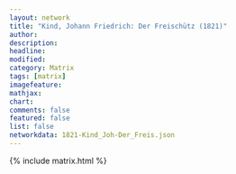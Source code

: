 ```yaml
---
layout: network
title: "Kind, Johann Friedrich: Der Freischütz (1821)"
author:
description:
headline:
modified:
category: Matrix
tags: [matrix]
imagefeature: 
mathjax: 
chart: 
comments: false
featured: false
list: false
networkdata: 1821-Kind_Joh-Der_Freis.json
---
```

{% include matrix.html %}
